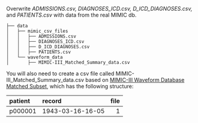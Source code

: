 Overwrite <i> ADMISSIONS.csv, DIAGNOSES_ICD.csv, D_ICD_DIAGNOSES.csv, </i> and <i> PATIENTS.csv </i> with data from the real MIMIC db. 

```
├── data
│   ├── mimic_csv_files
│   │   ├── ADMISSIONS.csv
│   │   ├── DIAGNOSES_ICD.csv
│   │   ├── D_ICD_DIAGNOSES.csv
│   │   ├── PATIENTS.csv
│   └── waveform_data
│       ├── MIMIC-III_Matched_Summary_data.csv
```

You will also need to create a csv file called MIMIC-III_Matched_Summary_data.csv based on [MIMIC-III Waveform Database Matched Subset](https://physionet.org/physiobank/database/mimic3wdb/matched/), which has the following structure:

| patient          | record                 | file       |
|:-----------------|:-----------------------|-----------:|
| p000001          | 1943-03-16-16-05       | 1          |
